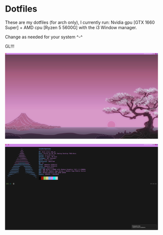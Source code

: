 # Dotfiles
These are my dotfiles (for arch only), I currently run: Nvidia gpu [GTX 1660 Super] + AMD cpu [Ryzen 5 5600G] with the i3 Window manager. 

Change as needed for your system ^-^

GL!!!
<p><img src="example_pics/ss.png"/></p>

<p><img src="example_pics/sst.png"/></p>
